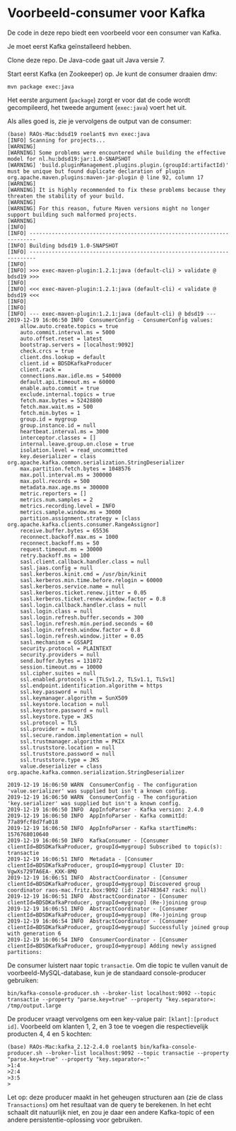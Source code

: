 # Voorbeeld-consumer voor Kafka
De code in deze repo biedt een voorbeeld voor een consumer van Kafka.

Je moet eerst Kafka geïnstalleerd hebben. 

Clone deze repo. De Java-code gaat uit Java versie 7. 

Start eerst Kafka (en Zookeeper) op. Je kunt de consumer draaien dmv:

`mvn package exec:java
`

Het eerste argument (`package`) zorgt er voor dat de code wordt gecompileerd, het tweede argument (`exec:java`) voert het uit.

Als alles goed is, zie je vervolgens de output van de consumer:

```
(base) RAOs-Mac:bdsd19 roelant$ mvn exec:java
[INFO] Scanning for projects...
[WARNING] 
[WARNING] Some problems were encountered while building the effective model for nl.hu:bdsd19:jar:1.0-SNAPSHOT
[WARNING] 'build.pluginManagement.plugins.plugin.(groupId:artifactId)' must be unique but found duplicate declaration of plugin org.apache.maven.plugins:maven-jar-plugin @ line 92, column 17
[WARNING] 
[WARNING] It is highly recommended to fix these problems because they threaten the stability of your build.
[WARNING] 
[WARNING] For this reason, future Maven versions might no longer support building such malformed projects.
[WARNING] 
[INFO] 
[INFO] ------------------------------------------------------------------------
[INFO] Building bdsd19 1.0-SNAPSHOT
[INFO] ------------------------------------------------------------------------
[INFO] 
[INFO] >>> exec-maven-plugin:1.2.1:java (default-cli) > validate @ bdsd19 >>>
[INFO] 
[INFO] <<< exec-maven-plugin:1.2.1:java (default-cli) < validate @ bdsd19 <<<
[INFO] 
[INFO] 
[INFO] --- exec-maven-plugin:1.2.1:java (default-cli) @ bdsd19 ---
2019-12-19 16:06:50 INFO  ConsumerConfig - ConsumerConfig values: 
	allow.auto.create.topics = true
	auto.commit.interval.ms = 5000
	auto.offset.reset = latest
	bootstrap.servers = [localhost:9092]
	check.crcs = true
	client.dns.lookup = default
	client.id = BDSDKafkaProducer
	client.rack = 
	connections.max.idle.ms = 540000
	default.api.timeout.ms = 60000
	enable.auto.commit = true
	exclude.internal.topics = true
	fetch.max.bytes = 52428800
	fetch.max.wait.ms = 500
	fetch.min.bytes = 1
	group.id = mygroup
	group.instance.id = null
	heartbeat.interval.ms = 3000
	interceptor.classes = []
	internal.leave.group.on.close = true
	isolation.level = read_uncommitted
	key.deserializer = class org.apache.kafka.common.serialization.StringDeserializer
	max.partition.fetch.bytes = 1048576
	max.poll.interval.ms = 300000
	max.poll.records = 500
	metadata.max.age.ms = 300000
	metric.reporters = []
	metrics.num.samples = 2
	metrics.recording.level = INFO
	metrics.sample.window.ms = 30000
	partition.assignment.strategy = [class org.apache.kafka.clients.consumer.RangeAssignor]
	receive.buffer.bytes = 65536
	reconnect.backoff.max.ms = 1000
	reconnect.backoff.ms = 50
	request.timeout.ms = 30000
	retry.backoff.ms = 100
	sasl.client.callback.handler.class = null
	sasl.jaas.config = null
	sasl.kerberos.kinit.cmd = /usr/bin/kinit
	sasl.kerberos.min.time.before.relogin = 60000
	sasl.kerberos.service.name = null
	sasl.kerberos.ticket.renew.jitter = 0.05
	sasl.kerberos.ticket.renew.window.factor = 0.8
	sasl.login.callback.handler.class = null
	sasl.login.class = null
	sasl.login.refresh.buffer.seconds = 300
	sasl.login.refresh.min.period.seconds = 60
	sasl.login.refresh.window.factor = 0.8
	sasl.login.refresh.window.jitter = 0.05
	sasl.mechanism = GSSAPI
	security.protocol = PLAINTEXT
	security.providers = null
	send.buffer.bytes = 131072
	session.timeout.ms = 10000
	ssl.cipher.suites = null
	ssl.enabled.protocols = [TLSv1.2, TLSv1.1, TLSv1]
	ssl.endpoint.identification.algorithm = https
	ssl.key.password = null
	ssl.keymanager.algorithm = SunX509
	ssl.keystore.location = null
	ssl.keystore.password = null
	ssl.keystore.type = JKS
	ssl.protocol = TLS
	ssl.provider = null
	ssl.secure.random.implementation = null
	ssl.trustmanager.algorithm = PKIX
	ssl.truststore.location = null
	ssl.truststore.password = null
	ssl.truststore.type = JKS
	value.deserializer = class org.apache.kafka.common.serialization.StringDeserializer

2019-12-19 16:06:50 WARN  ConsumerConfig - The configuration 'value.serializer' was supplied but isn't a known config.
2019-12-19 16:06:50 WARN  ConsumerConfig - The configuration 'key.serializer' was supplied but isn't a known config.
2019-12-19 16:06:50 INFO  AppInfoParser - Kafka version: 2.4.0
2019-12-19 16:06:50 INFO  AppInfoParser - Kafka commitId: 77a89fcf8d7fa018
2019-12-19 16:06:50 INFO  AppInfoParser - Kafka startTimeMs: 1576768010640
2019-12-19 16:06:50 INFO  KafkaConsumer - [Consumer clientId=BDSDKafkaProducer, groupId=mygroup] Subscribed to topic(s): transactie
2019-12-19 16:06:51 INFO  Metadata - [Consumer clientId=BDSDKafkaProducer, groupId=mygroup] Cluster ID: VgwXs729TA6EA-_KXK-8MQ
2019-12-19 16:06:51 INFO  AbstractCoordinator - [Consumer clientId=BDSDKafkaProducer, groupId=mygroup] Discovered group coordinator raos-mac.fritz.box:9092 (id: 2147483647 rack: null)
2019-12-19 16:06:51 INFO  AbstractCoordinator - [Consumer clientId=BDSDKafkaProducer, groupId=mygroup] (Re-)joining group
2019-12-19 16:06:51 INFO  AbstractCoordinator - [Consumer clientId=BDSDKafkaProducer, groupId=mygroup] (Re-)joining group
2019-12-19 16:06:54 INFO  AbstractCoordinator - [Consumer clientId=BDSDKafkaProducer, groupId=mygroup] Successfully joined group with generation 6
2019-12-19 16:06:54 INFO  ConsumerCoordinator - [Consumer clientId=BDSDKafkaProducer, groupId=mygroup] Adding newly assigned partitions: 
```

De consumer luistert naar topic `transactie`. Om die topic te vullen vanuit de voorbeeld-MySQL-database, kun je de standaard console-producer gebruiken:

`bin/kafka-console-producer.sh --broker-list localhost:9092 --topic transactie --property "parse.key=true" --property "key.separator=: /tmp/output.large`

De producer vraagt vervolgens om een key-value pair: `[klant]:[product id]`. Voorbeeld om klanten 1, 2, en 3 toe te voegen die respectievelijk producten 4, 4 en 5 kochten:

```
(base) RAOs-Mac:kafka_2.12-2.4.0 roelant$ bin/kafka-console-producer.sh --broker-list localhost:9092 --topic transactie --property "parse.key=true" --property "key.separator=:"
>1:4
>2:4
>3:5
>
```

Let op: deze producer maakt in het geheugen structuren aan (zie de class `Transactions`) om het resultaat van de query te berekenen. In het echt schaalt dit natuurlijk niet, en zou je daar een andere Kafka-topic of een andere persistentie-oplossing voor gebruiken. 

